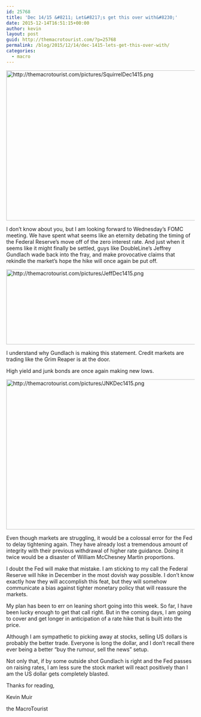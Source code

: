 ```yaml
---
id: 25768
title: 'Dec 14/15 &#8211; Let&#8217;s get this over with&#8230;'
date: 2015-12-14T16:51:15+00:00
author: kevin
layout: post
guid: http://themacrotourist.com/?p=25768
permalink: /blog/2015/12/14/dec-1415-lets-get-this-over-with/
categories:
  - macro
---
```


  <img src="http://themacrotourist.com/pictures/SquirrelDec1415.png" style="margin:30px atuo;display:block;" alt="http://themacrotourist.com/pictures/SquirrelDec1415.png" width="600" height="400">

I don&#8217;t know about you, but I am looking forward to Wednesday&#8217;s FOMC meeting. We have spent what seems like an eternity debating the timing of the Federal Reserve&#8217;s move off of the zero interest rate. And just when it seems like it might finally be settled, guys like DoubleLine&#8217;s Jeffrey Gundlach wade back into the fray, and make provocative claims that rekindle the market&#8217;s hope the hike will once again be put off.


  <img src="http://themacrotourist.com/pictures/JeffDec1415.png" style="margin:30px atuo;display:block;" alt="http://themacrotourist.com/pictures/JeffDec1415.png" width="600" height="200">

I understand why Gundlach is making this statement. Credit markets are trading like the Grim Reaper is at the door.

High yield and junk bonds are once again making new lows.


  <img src="http://themacrotourist.com/pictures/JNKDec1415.png" style="margin:30px atuo;display:block;" alt="http://themacrotourist.com/pictures/JNKDec1415.png" width="600" height="400">

Even though markets are struggling, it would be a colossal error for the Fed to delay tightening again. They have already lost a tremendous amount of integrity with their previous withdrawal of higher rate guidance. Doing it twice would be a disaster of William McChesney Martin proportions.

I doubt the Fed will make that mistake. I am sticking to my call the Federal Reserve will hike in December in the most dovish way possible. I don&#8217;t know exactly how they will accomplish this feat, but they will somehow communicate a bias against tighter monetary policy that will reassure the markets.

My plan has been to err on leaning short going into this week. So far, I have been lucky enough to get that call right. But in the coming days, I am going to cover and get longer in anticipation of a rate hike that is built into the price. 

Although I am sympathetic to picking away at stocks, selling US dollars is probably the better trade. Everyone is long the dollar, and I don&#8217;t recall there ever being a better &#8220;buy the rumour, sell the news&#8221; setup. 

Not only that, if by some outside shot Gundlach is right and the Fed passes on raising rates, I am less sure the stock market will react positively than I am the US dollar gets completely blasted.

Thanks for reading,
  
Kevin Muir
  
the MacroTourist